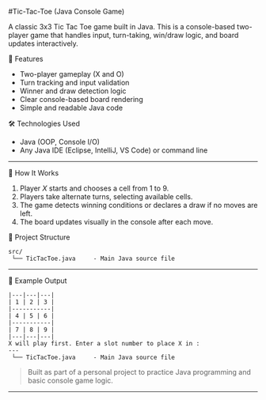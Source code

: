 #Tic-Tac-Toe (Java Console Game)

A classic 3x3 Tic Tac Toe game built in Java. This is a console-based two-player game that handles input, turn-taking, win/draw logic, and board updates interactively.

🔑 Features

* Two-player gameplay (X and O)
* Turn tracking and input validation
* Winner and draw detection logic
* Clear console-based board rendering
* Simple and readable Java code
  
🛠️ Technologies Used
* Java (OOP, Console I/O)
* Any Java IDE (Eclipse, IntelliJ, VS Code) or command line
---
🧩 How It Works
1. Player *X* starts and chooses a cell from 1 to 9.
2. Players take alternate turns, selecting available cells.
3. The game detects winning conditions or declares a draw if no moves are left.
4. The board updates visually in the console after each move.

📁 Project Structure
```
src/
 └── TicTacToe.java     - Main Java source file
```

---
📌 Example Output
```
|---|---|---|
| 1 | 2 | 3 |
|-----------|
| 4 | 5 | 6 |
|-----------|
| 7 | 8 | 9 |
|---|---|---|
X will play first. Enter a slot number to place X in :
---
 └── TicTacToe.java     - Main Java source file

```
   >Built as part of a personal project to practice Java programming and basic console game logic.
---
